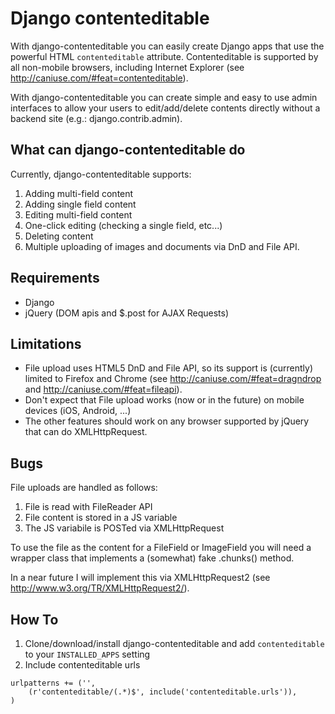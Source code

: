 # Django contenteditable #

With django-contenteditable you can easily create Django apps that use the powerful HTML `contenteditable` attribute.
Contenteditable is supported by all non-mobile browsers, including Internet Explorer (see http://caniuse.com/#feat=contenteditable).

With django-contenteditable you can create simple and easy to use admin interfaces to allow your users to edit/add/delete contents directly without a backend site (e.g.: django.contrib.admin).

## What can django-contenteditable do ##
Currently, django-contenteditable supports:

1.    Adding multi-field content
2.    Adding single field content
3.    Editing multi-field content
4.    One-click editing (checking a single field, etc...)
5.    Deleting content
6.    Multiple uploading of images and documents via DnD and File API.

## Requirements ##
- Django
- jQuery (DOM apis and $.post for AJAX Requests)

## Limitations ##
- File upload uses HTML5 DnD and File API, so its support is (currently) limited to Firefox and Chrome (see http://caniuse.com/#feat=dragndrop and http://caniuse.com/#feat=fileapi).
- Don't expect that File upload works (now or in the future) on mobile devices (iOS, Android, ...)
- The other features should work on any browser supported by jQuery that can do XMLHttpRequest.

## Bugs ##
File uploads are handled as follows:

1.    File is read with FileReader API
2.    File content is stored in a JS variable
3.    The JS variabile is POSTed via XMLHttpRequest

To use the file as the content for a FileField or ImageField you will need a wrapper class that implements a (somewhat) fake .chunks() method.

In a near future I will implement this via XMLHttpRequest2 (see http://www.w3.org/TR/XMLHttpRequest2/).

## How To ##
1.    Clone/download/install django-contenteditable and add `contenteditable` to your `INSTALLED_APPS` setting
2.    Include contenteditable urls
```
urlpatterns += ('',
	(r'contenteditable/(.*)$', include('contenteditable.urls')),
)
```

